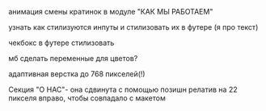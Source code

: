 анимация смены кратинок в модуле "КАК МЫ РАБОТАЕМ"

узнать как стилизуются инпуты и стилизовать их в футере (я про текст)

чекбокс в футере стилизовать

мб сделать переменные для цветов?

адаптивная верстка до 768 пикселей(!)

<!-- внизу, где футер__сенд стоит ширина 101% чтобы влезал текст "согласен на обработку данных" -->

<!-- ------------------------------------------------------------------------------------------- -->

Секция "О НАС"- она сдвинута с помощью позишн релатив на 22 пикселя вправо, чтобы совпадало с макетом

